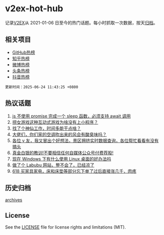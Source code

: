 # v2ex-hot-hub

 记录[V2EX](https://www.v2ex.com/)从 2021-01-06 日至今的热门话题。每小时抓取一次数据，按天[归档](archives)。
 
 ## 相关项目

- [GitHub热榜](https://github.com/lonnyzhang423/github-hot-hub)
- [知乎热榜](https://github.com/lonnyzhang423/zhihu-hot-hub)
- [微博热榜](https://github.com/lonnyzhang423/weibo-hot-hub)
- [头条热榜](https://github.com/lonnyzhang423/toutiao-hot-hub)
- [抖音热榜](https://github.com/lonnyzhang423/douyin-hot-hub)


 `更新时间：2025-06-24 11:43:25 +0800`

## 热议话题

1. [js 不使用 promise 完成一个 sleep 函数，必须支持 await 调用](https://www.v2ex.com/t/1140531)
1. [捞女游戏这种互动式游戏为啥没有上小程序？](https://www.v2ex.com/t/1140394)
1. [找了个神仙工作，时间多能干点啥？](https://www.v2ex.com/t/1140565)
1. [大佬们，你们家的空调吹出来的风会有酸臭味吗？](https://www.v2ex.com/t/1140404)
1. [各位 v 友，我又冒出个好想法，景区拥挤实时数据查询，各位帮忙看看有没有搞头](https://www.v2ex.com/t/1140405)
1. [真金白银的教训!不要相信任何自媒体公众号付费荐股!](https://www.v2ex.com/t/1140419)
1. [现在 Windows 下有什么使用 Linux 桌面的好办法吗](https://www.v2ex.com/t/1140408)
1. [做了个 Labubu 网站，整不会了，已经凉了](https://www.v2ex.com/t/1140560)
1. [618 买家具家电，床和床垫等部分忘下单了过后直接涨几千，肉疼](https://www.v2ex.com/t/1140566)

## 历史归档

[archives](archives)

## License

See the [LICENSE](LICENSE) file for license rights and limitations (MIT).
